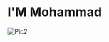 # I'M Mohammad

<img alt= "Pic2" src="https://github-readme-stats.vercel.app/api?username=PyScriptPlus&show_icons=true&theme=panda"/>
